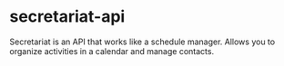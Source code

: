 # secretariat-api
Secretariat is an API that works like a schedule manager. Allows you to organize activities in a calendar and manage contacts.
